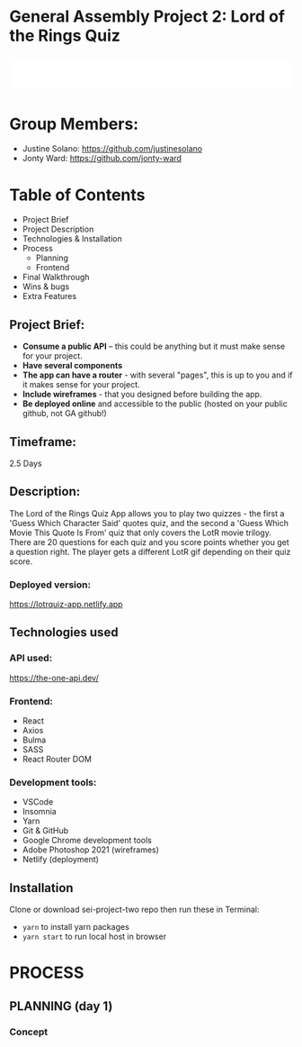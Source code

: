 # General Assembly Project 2: Lord of the Rings Quiz
![LOTR Logo](src/game-assets/lotrquiz.png)
----
# Group Members:
* Justine Solano: https://github.com/justinesolano
* Jonty Ward: https://github.com/jonty-ward

# Table of Contents
* Project Brief
* Project Description
* Technologies & Installation
* Process
   - Planning
   - Frontend
* Final Walkthrough
* Wins & bugs
* Extra Features
​
## Project Brief:
* **Consume a public API** – this could be anything but it must make sense for your project.
* **Have several components**
* **The app can have a router** - with several "pages", this is up to you and if it makes sense for your project.
* **Include wireframes** - that you designed before building the app.
* **Be deployed online** and accessible to the public (hosted on your public github, not GA github!)
​
## Timeframe:
2.5 Days
 
## Description:
The Lord of the Rings Quiz App allows you to play two quizzes - the first a 'Guess Which Character Said' quotes quiz, and the second a 'Guess Which Movie This Quote Is From' quiz that only covers the LotR movie trilogy. There are 20 questions for each quiz and you score points whether you get a question right. The player gets a different LotR gif depending on their quiz score.
 
### Deployed version:
https://lotrquiz-app.netlify.app

## Technologies used
### API used:
https://the-one-api.dev/

### Frontend:
- React
- Axios
- Bulma
- SASS
- React Router DOM

### Development tools:
- VSCode
- Insomnia
- Yarn
- Git & GitHub
- Google Chrome development tools
- Adobe Photoshop 2021 (wireframes)
- Netlify (deployment)

## Installation
Clone or download sei-project-two repo then run these in Terminal:
* `yarn` to install yarn packages
* `yarn start` to run local host in browser

 # PROCESS
## PLANNING (day 1)
### Concept

